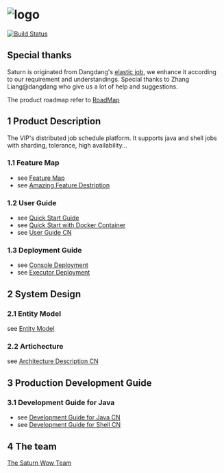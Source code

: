 # ![logo](https://github.com/vipshop/Saturn/blob/doc/saturn-logo.jpg)

[![Build Status](https://secure.travis-ci.org/vipshop/Saturn.png?branch=develop)](https://travis-ci.org/vipshop/Saturn)

## Special thanks

Saturn is originated from Dangdang's [elastic job](https://github.com/dangdangdotcom/elastic-job), we enhance it according to our requirement and understandings. Special thanks to Zhang Liang@dangdang who give us a lot of help and suggestions.

The product roadmap refer to [RoadMap](https://github.com/vipshop/Saturn/wiki/Saturn-Roadmap-CN)

## 1 Product Description

The VIP's distributed job schedule platform. It supports java and shell jobs with sharding, tolerance, high availability...

### 1.1 Feature Map

- see [Feature Map](https://github.com/vipshop/Saturn/wiki/Saturn-Feature-List-Map---Chinese-Version)
- see [Amazing Feature Destription](https://github.com/vipshop/Saturn/wiki/Saturn-Amazing-Feature-Description)

### 1.2 User Guide
- see [Quick Start Guide](https://github.com/vipshop/Saturn/wiki/Quick-Start)
- see [Quick Start with Docker Container](https://github.com/vipshop/Saturn/wiki/Quick-Start---Docker)
- see [User Guide CN](https://github.com/vipshop/Saturn/wiki/%E4%BD%BF%E7%94%A8%E6%8C%87%E5%BC%95(%E5%AE%8C%E6%95%B4))

### 1.3 Deployment Guide
- see [Console Deployment](https://github.com/vipshop/Saturn/wiki/saturn部署文档之console)
- see [Executor Deployment](https://github.com/vipshop/Saturn/wiki/Saturn部署文档之executor)

## 2 System Design

### 2.1 Entity Model
see [Entity Model](https://github.com/vipshop/Saturn/wiki/Saturn-Entity-Model)

### 2.2 Artichecture
see [Architecture Description CN](https://github.com/vipshop/Saturn/wiki/Saturn%E6%9E%B6%E6%9E%84%E6%96%87%E6%A1%A3)

## 3 Production Development Guide
### 3.1  Development Guide for Java
- see [Development Guide for Java CN](https://github.com/vipshop/Saturn/wiki/saturn%E5%BC%80%E5%8F%91%E6%8C%87%E5%BC%95%E4%B9%8Bjava)
- see [Development Guide for Shell CN](https://github.com/vipshop/Saturn/wiki/saturn%E5%BC%80%E5%8F%91%E6%8C%87%E5%BC%95%E4%B9%8Bshell)

## 4 The team

[The Saturn Wow Team](https://github.com/vipshop/Saturn/wiki/Saturn's-Wow-Team)
